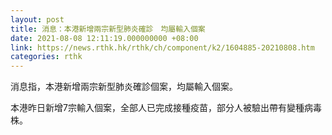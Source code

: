```yaml
---
layout: post
title: 消息：本港新增兩宗新型肺炎確診　均屬輸入個案
date: 2021-08-08 12:11:19.000000000 +08:00
link: https://news.rthk.hk/rthk/ch/component/k2/1604885-20210808.htm
categories: rthk
---
```


消息指，本港新增兩宗新型肺炎確診個案，均屬輸入個案。

本港昨日新增7宗輸入個案，全部人已完成接種疫苗，部分人被驗出帶有變種病毒株。
